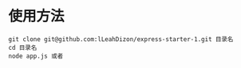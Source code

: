 # 使用方法

```
git clone git@github.com:lLeahDizon/express-starter-1.git 目录名
cd 目录名
node app.js 或者 
```
